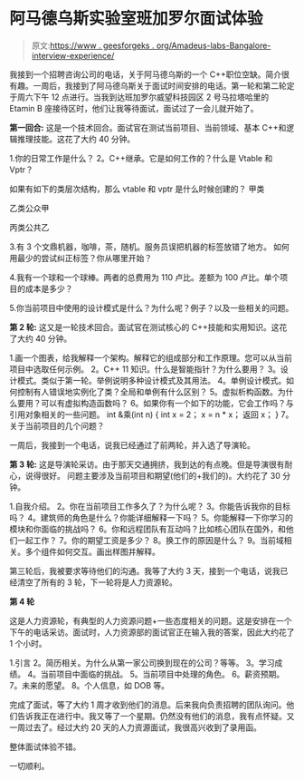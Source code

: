 # 阿马德乌斯实验室班加罗尔面试体验

> 原文:[https://www . geesforgeks . org/Amadeus-labs-Bangalore-interview-experience/](https://www.geeksforgeeks.org/amadeus-labs-bangalore-interview-experience/)

我接到一个招聘咨询公司的电话，关于阿马德乌斯的一个 C++职位空缺。简介很有趣。一周后，我接到了阿马德乌斯关于面试时间安排的电话。第一轮和第二轮定于周六下午 12 点进行。当我到达班加罗尔威望科技园区 2 号马拉塔哈里的 Etamin B 座接待区时，他们让我等待面试，面试过了一会儿就开始了。

**第一回合:**
这是一个技术回合。面试官在测试当前项目、当前领域、基本 C++和逻辑推理技能。这花了大约 40 分钟。

1.你的日常工作是什么？
2。C++继承。它是如何工作的？什么是 Vtable 和 Vptr？

如果有如下的类层次结构，那么 vtable 和 vptr 是什么时候创建的？
甲类

乙类公众甲

丙类公共乙

3.有 3 个文鼎机器，咖啡，茶，随机。服务员误把机器的标签放错了地方。
如何用最少的尝试纠正标签？你从哪里开始？

4.我有一个球和一个球棒。两者的总费用为 110 卢比。差额为 100 卢比。单个项目的成本是多少？

5.你当前项目中使用的设计模式是什么？为什么呢？例子？以及一些相关的问题。

**第 2 轮:**
这又是一轮技术回合。面试官在测试核心的 C++技能和实用知识。这花了大约 40 分钟。

1.画一个图表，给我解释一个架构。解释它的组成部分和工作原理。您可以从当前项目中选取任何示例。
2。C++ 11 知识。什么是智能指针？为什么要用？
3。设计模式。类似于第一轮。举例说明多种设计模式及其用法。
4。单例设计模式。如何控制有人错误地实例化了类？全局和单例有什么区别？
5。虚拟析构函数。为什么要用？可以有虚拟构造函数吗？
6。如果你有一个如下的功能，它会工作吗？与引用对象相关的一些问题。
int &乘(int n)
{
int x = 2；
x = n * x；
返回 x；
}
7。关于当前项目的几个问题？

一周后，我接到一个电话，说我已经通过了前两轮，并入选了导演轮。

**第 3 轮:**
这是导演轮采访。由于那天交通拥挤，我到达的有点晚。但是导演很有耐心，说得很好。
问题主要涉及当前项目和期望(他们的+我们的)。大约花了 30 分钟。

1.自我介绍。
2。你在当前项目工作多久了？为什么呢？
3。你能告诉我你的目标吗？
4。建筑师的角色是什么？你能详细解释一下吗？
5。你能解释一下你学习的模块和你面临的挑战吗？
6。你和远程团队有互动吗？比如核心团队在国外，和他们一起工作？
7。你的期望工资是多少？
8。换工作的原因是什么？
9。当前域相关。多个组件如何交互。画出样图并解释。

第三轮后，我被要求等待他们的沟通。我等了大约 3 天，接到一个电话，说我已经清空了所有的 3 轮，下一轮将是人力资源轮。

**第 4 轮**

这是人力资源轮，有典型的人力资源问题+一些态度相关的问题。这是安排在一个下午的电话采访。面试时，人力资源部的面试官正在输入我的答案，因此大约花了 1 个小时。

1.引言
2。简历相关。为什么从第一家公司换到现在的公司？等等。
3。学习成绩。
4。当前项目中面临的挑战。
5。当前项目中处理的角色。
6。薪资预期。
7。未来的愿望。
8。个人信息，如 DOB 等。

完成了面试，等了大约 1 周才收到他们的消息。后来我向负责招聘的团队询问。他们告诉我正在进行中。我又等了一个星期。仍然没有他们的消息，我有点怀疑。又一周过去了。经过大约 20 天的人力资源面试，我很高兴收到了录用函。

整体面试体验不错。

一切顺利。